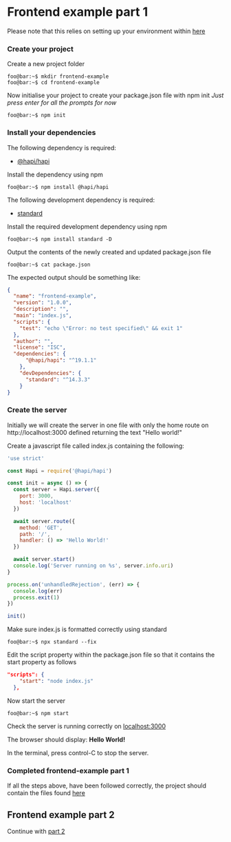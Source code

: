 # Frontend example part 1
Please note that this relies on setting up your environment within [here](../README.md)

### Create your project
Create a new project folder
```console
foo@bar:~$ mkdir frontend-example
foo@bar:~$ cd frontend-example
```

Now initialise your project to create your package.json file with npm init
_Just press enter for all the prompts for now_
```console
foo@bar:~$ npm init
```

### Install your dependencies
The following dependency is required:
- [@hapi/hapi](https://www.npmjs.com/package/@hapi/hapi)

Install the dependency using npm
```console
foo@bar:~$ npm install @hapi/hapi
```

The following development dependency is required:
- [standard](https://www.npmjs.com/package/standard)

Install the required development dependency using npm
```console
foo@bar:~$ npm install standard -D
```

Output the contents of the newly created and updated package.json file
```console
foo@bar:~$ cat package.json
```

The expected output should be something like:
```json
{
  "name": "frontend-example",
  "version": "1.0.0",
  "description": "",
  "main": "index.js",
  "scripts": {
    "test": "echo \"Error: no test specified\" && exit 1"
  },
  "author": "",
  "license": "ISC",
  "dependencies": {
      "@hapi/hapi": "^19.1.1"
    },
    "devDependencies": {
      "standard": "^14.3.3"
    }
}
```

### Create the server
Initially we will create the server in one file with only the home route on http://localhost:3000 defined returning the text "Hello world!"

Create a javascript file called index.js containing the following:
```js
'use strict'

const Hapi = require('@hapi/hapi')

const init = async () => {
  const server = Hapi.server({
    port: 3000,
    host: 'localhost'
  })

  await server.route({
    method: 'GET',
    path: '/',
    handler: () => 'Hello World!'
  })

  await server.start()
  console.log('Server running on %s', server.info.uri)
}

process.on('unhandledRejection', (err) => {
  console.log(err)
  process.exit(1)
})

init()

```

Make sure index.js is formatted correctly using standard
```console
foo@bar:~$ npx standard --fix
```

Edit the script property within the package.json file so that it contains the start property as follows
```json
"scripts": {
    "start": "node index.js"
  },
```

Now start the server
```console
foo@bar:~$ npm start
```

Check the server is running correctly on [localhost:3000](http://localhost:3000)

The browser should display: **Hello World!**

In the terminal, press control-C to stop the server.

### Completed frontend-example part 1
If all the steps above, have been followed correctly, the project should contain the files found [here](.)

## Frontend example part 2
Continue with [part 2](../frontend-example-2/README.md)